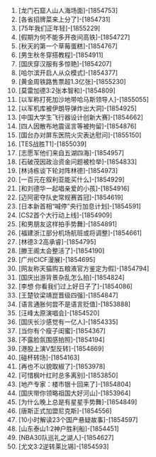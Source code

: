 
1. [龙门石窟人山人海场面]-[1854753]
1. [各省招牌菜来上分了]-[1854731]
1. [75年我们正年轻]-[1855229]
1. [假期为何不能多开夜间高铁]-[1854727]
1. [秋天的第一个草莓蛋糕]-[1854767]
1. [男生秋冬穿搭教程]-[1854911]
1. [国庆穿汉服有多惊艳]-[1854207]
1. [哈尔滨开启人从众模式]-[1854377]
1. [黄金周铁路售票超1.3亿张]-[1855230]
1. [莫雷加德3:2张本智和]-[1854809]
1. [以军称打死加沙地带哈马斯领导人]-[1855055]
1. [以军机库被伊朗导弹炸出大洞]-[1854925]
1. [中国大学生飞行器设计创新大赛]-[1854662]
1. [四人因散布地震谣言等被拘留]-[1854876]
1. [国台办对屏东医院火灾表达慰问]-[1855150]
1. [TES战胜T1]-[1855039]
1. [志愿军他们来自五湖四海]-[1854957]
1. [石破茂因政治资金问题被检举]-[1854833]
1. [林诗栋谈下轮对阵林德]-[1854973]
1. [一百元在叙利亚能买什么]-[1854929]
1. [和刘德华一起唱亲爱的小孩]-[1854916]
1. [迈阿密夺队史常规赛首冠]-[1854619]
1. [日本新首相“喊停”央行加息计划]-[1854591]
1. [CS2首个大行动上线]-[1854909]
1. [和男朋友这样拍手势舞]-[1854891]
1. [福建浙江部分机场航班或将调整]-[1854661]
1. [林德3:2高承睿]-[1854795]
1. [滕王阁太会整活了]-[1854190]
1. [广州CICF漫展]-[1854695]
1. [网友称天猫购五粮液官方鉴定为假]-[1854794]
1. [国庆出游背景杂乱怎么拍]-[1854824]
1. [李想 你看我们过上好日子了]-[1854086]
1. [王楚钦梁靖崑晋级四强]-[1854847]
1. [语言通胀何尝不是语言贬值]-[1853888]
1. [汪峰太原演唱会]-[1854520]
1. [国庆长沙感觉有一亿人]-[1854335]
1. [当你有个瘦子闺蜜]-[1854367]
1. [不露脸氛围感拍照]-[1854194]
1. [港股上演V型反转]-[1854869]
1. [碰杯转场]-[1854163]
1. [再也不以貌取椒了]-[1853978]
1. [可惜枫叶红时总多离别]-[1853850]
1. [地产专家：楼市银十回来了]-[1854804]
1. [国庆带你领略祖国大好河山]-[1853964]
1. [为什么晚上总是有星星手势舞]-[1854849]
1. [唐斯正式加盟尼克斯]-[1854556]
1. [10小时解读23个国产悬疑故事]-[1854597]
1. [山东泰山1:2神户胜利船]-[1854451]
1. [NBA30队巡礼之湖人]-[1854627]
1. [尤文3:2逆转莱比锡]-[1854593]
